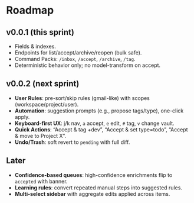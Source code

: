 # Roadmap

## v0.0.1 (this sprint)
- Fields & indexes.
- Endpoints for list/accept/archive/reopen (bulk safe).
- Command Packs: `/inbox`, `/accept`, `/archive`, `/tag`.
- Deterministic behavior only; no model-transform on accept.

## v0.0.2 (next sprint)
- **User Rules**: pre-sort/skip rules (gmail-like) with scopes (workspace/project/user).
- **Automation**: suggestion prompts (e.g., propose tags/type), one-click apply.
- **Keyboard-first UX**: j/k nav, `a` accept, `e` edit, `#` tag, `v` change vault.
- **Quick Actions**: “Accept & tag +dev”, “Accept & set type=todo”, “Accept & move to Project X”.
- **Undo/Trash**: soft revert to `pending` with full diff.

## Later
- **Confidence-based queues**: high-confidence enrichments flip to `accepted` with banner.
- **Learning rules**: convert repeated manual steps into suggested rules.
- **Multi-select sidebar** with aggregate edits applied across items.
